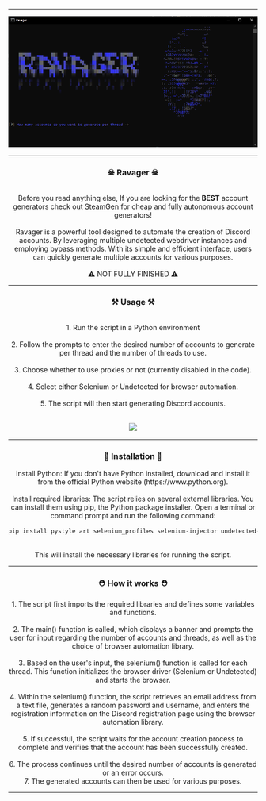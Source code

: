 -----

<p align="center">
<img src="./media/showcase.png">
</p>

-----

### <p align="center">☠ Ravager ☠</p>

<p align="center" >
    <br>
    Before you read anything else, If you are looking for the <strong>BEST</strong> account generators check out <a href="https://discord.gg/NNzMbvzEeB">SteamGen</a> for cheap and fully autonomous account generators!
    <br><br>
    Ravager is a powerful tool designed to automate the creation of Discord accounts. By leveraging multiple undetected webdriver instances and employing bypass methods. With its simple and efficient interface, users can quickly generate multiple accounts for various purposes.
    <br><br>
    ⚠ NOT FULLY FINISHED ⚠
</p>

-----

### <p align="center">⚒ Usage ⚒<p>

<p align="center">
    <br>
    1. Run the script in a Python environment<br><br>
    2. Follow the prompts to enter the desired number of accounts to generate per thread and the number of threads to use.<br><br>
    3. Choose whether to use proxies or not (currently disabled in the code).<br><br>
    4. Select either Selenium or Undetected for browser automation.<br><br>
    5. The script will then start generating Discord accounts.<br><br>
    <p align="center">
      <img src="./media/ravager.png" style="width: 35%; height: auto;">
    </p>
</p>

----

### <p align="center">🧬 Installation 🧬</p>

<p align="center">
  Install Python: If you don't have Python installed, download and install it from the official Python website (https://www.python.org).
  <br><br>
  Install required libraries: The script relies on several external libraries. You can install them using pip, the Python package installer. Open a terminal or command prompt and run the following command:
</p>

```python
pip install pystyle art selenium_profiles selenium-injector undetected-browser
```

<p align="center">
  <br>
  This will install the necessary libraries for running the script.
</p>

----

### <p align="center">⛑ How it works ⛑</p>
<p align="center">
1. The script first imports the required libraries and defines some variables and functions.
<br><br>
2. The main() function is called, which displays a banner and prompts the user for input regarding the number of accounts and threads, as well as the choice of browser automation library.
<br><br>
3. Based on the user's input, the selenium() function is called for each thread. This function initializes the browser driver (Selenium or Undetected) and starts the browser.
<br><br>
4. Within the selenium() function, the script retrieves an email address from a text file, generates a random password and username, and enters the registration information on the Discord registration page using the browser automation library.
<br><br>
5. If successful, the script waits for the account creation process to complete and verifies that the account has been successfully created.
<br><br>
6. The process continues until the desired number of accounts is generated or an error occurs.
<br>
7. The generated accounts can then be used for various purposes.
<br>
</p>

----
